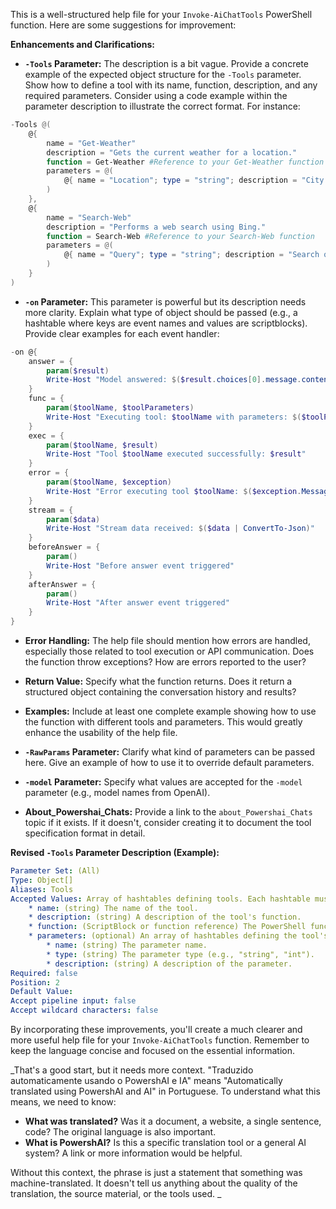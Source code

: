 ﻿This is a well-structured help file for your `Invoke-AiChatTools` PowerShell function. Here are some suggestions for improvement:

**Enhancements and Clarifications:**

* **`-Tools` Parameter:**  The description is a bit vague.  Provide a concrete example of the expected object structure for the `-Tools` parameter.  Show how to define a tool with its name, function, description, and any required parameters.  Consider using a code example within the parameter description to illustrate the correct format.  For instance:

```powershell
-Tools @(
    @{
        name = "Get-Weather"
        description = "Gets the current weather for a location."
        function = Get-Weather #Reference to your Get-Weather function
        parameters = @(
            @{ name = "Location"; type = "string"; description = "City and state (e.g., London, UK)" }
        )
    },
    @{
        name = "Search-Web"
        description = "Performs a web search using Bing."
        function = Search-Web #Reference to your Search-Web function
        parameters = @(
            @{ name = "Query"; type = "string"; description = "Search query" }
        )
    }
)
```

* **`-on` Parameter:** This parameter is powerful but its description needs more clarity.  Explain what type of object should be passed (e.g., a hashtable where keys are event names and values are scriptblocks). Provide clear examples for each event handler:

```powershell
-on @{
    answer = {
        param($result)
        Write-Host "Model answered: $($result.choices[0].message.content)"
    }
    func = {
        param($toolName, $toolParameters)
        Write-Host "Executing tool: $toolName with parameters: $($toolParameters | ConvertTo-Json)"
    }
    exec = {
        param($toolName, $result)
        Write-Host "Tool $toolName executed successfully: $result"
    }
    error = {
        param($toolName, $exception)
        Write-Host "Error executing tool $toolName: $($exception.Message)"
    }
    stream = {
        param($data)
        Write-Host "Stream data received: $($data | ConvertTo-Json)"
    }
    beforeAnswer = {
        param()
        Write-Host "Before answer event triggered"
    }
    afterAnswer = {
        param()
        Write-Host "After answer event triggered"
    }
}
```

* **Error Handling:** The help file should mention how errors are handled, especially those related to tool execution or API communication.  Does the function throw exceptions?  How are errors reported to the user?

* **Return Value:** Specify what the function returns. Does it return a structured object containing the conversation history and results?

* **Examples:** Include at least one complete example showing how to use the function with different tools and parameters. This would greatly enhance the usability of the help file.

* **`-RawParams` Parameter:** Clarify what kind of parameters can be passed here.  Give an example of how to use it to override default parameters.

* **`-model` Parameter:** Specify what values are accepted for the `-model` parameter (e.g., model names from OpenAI).

* **About_Powershai_Chats:**  Provide a link to the `about_Powershai_Chats` topic if it exists. If it doesn't, consider creating it to document the tool specification format in detail.

**Revised `-Tools` Parameter Description (Example):**

```yml
Parameter Set: (All)
Type: Object[]
Aliases: Tools
Accepted Values: Array of hashtables defining tools. Each hashtable must contain:
    * name: (string) The name of the tool.
    * description: (string) A description of the tool's function.
    * function: (ScriptBlock or function reference) The PowerShell function or scriptblock to execute.
    * parameters: (optional) An array of hashtables defining the tool's parameters. Each parameter hashtable should include:
        * name: (string) The parameter name.
        * type: (string) The parameter type (e.g., "string", "int").
        * description: (string) A description of the parameter.
Required: false
Position: 2
Default Value: 
Accept pipeline input: false
Accept wildcard characters: false
```


By incorporating these improvements, you'll create a much clearer and more useful help file for your `Invoke-AiChatTools` function. Remember to keep the language concise and focused on the essential information.



<!--PowershaiAiDocBlockStart-->
_That's a good start, but it needs more context.  "Traduzido automaticamente usando o PowershAI e IA" means "Automatically translated using PowershAI and AI" in Portuguese.  To understand what this means, we need to know:

* **What was translated?**  Was it a document, a website, a single sentence, code?  The original language is also important.
* **What is PowershAI?** Is this a specific translation tool or a general AI system?  A link or more information would be helpful.

Without this context, the phrase is just a statement that something was machine-translated.  It doesn't tell us anything about the quality of the translation, the source material, or the tools used.
_
<!--PowershaiAiDocBlockEnd-->
